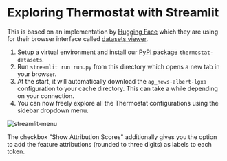 # Exploring Thermostat with Streamlit

This is based on an implementation by [Hugging Face](https://github.com/huggingface/datasets-viewer/tree/master) which they are using for their browser interface called [datasets viewer](https://huggingface.co/datasets/viewer/).

1. Setup a virtual environment and install our [PyPI package](https://pypi.org/project/thermostat-datasets/) `thermostat-datasets`.  
2. Run `streamlit run run.py` from this directory which opens a new tab in your browser.
3. At the start, it will automatically download the `ag_news-albert-lgxa` configuration to your cache directory. This can take a while depending on your connection.
4. You can now freely explore all the Thermostat configurations using the sidebar dropdown menu.

![streamlit-menu](streamlit/streamlit-menu.png)

The checkbox "Show Attribution Scores" additionally gives you the option to add the feature attributions (rounded to three digits) as labels to each token.
